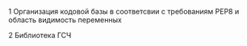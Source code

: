 1 Организация кодовой базы в соответсвии с требованиям PEP8 и область видимость переменных

2 Библиотека ГСЧ 